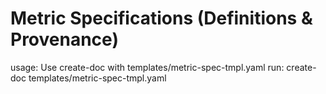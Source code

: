 # Metric Specifications (Definitions & Provenance)

usage: Use create-doc with templates/metric-spec-tmpl.yaml
run: create-doc templates/metric-spec-tmpl.yaml
